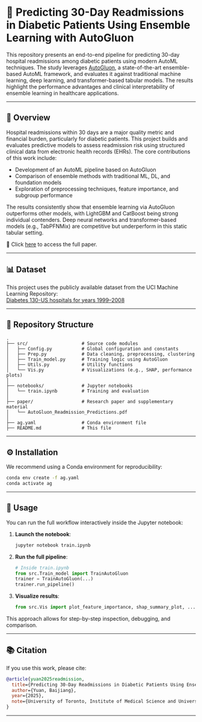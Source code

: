 # 🎯 Predicting 30-Day Readmissions in Diabetic Patients Using Ensemble Learning with AutoGluon

This repository presents an end-to-end pipeline for predicting 30-day hospital readmissions among diabetic patients using modern AutoML techniques. The study leverages [AutoGluon](https://github.com/autogluon/autogluon), a state-of-the-art ensemble-based AutoML framework, and evaluates it against traditional machine learning, deep learning, and transformer-based tabular models. The results highlight the performance advantages and clinical interpretability of ensemble learning in healthcare applications.

---

## 🧠 Overview

Hospital readmissions within 30 days are a major quality metric and financial burden, particularly for diabetic patients. This project builds and evaluates predictive models to assess readmission risk using structured clinical data from electronic health records (EHRs). The core contributions of this work include:

- Development of an AutoML pipeline based on AutoGluon  
- Comparison of ensemble methods with traditional ML, DL, and foundation models  
- Exploration of preprocessing techniques, feature importance, and subgroup performance  
 
The results consistently show that ensemble learning via AutoGluon outperforms other models, with LightGBM and CatBoost being strong individual contenders. Deep neural networks and transformer-based models (e.g., TabPFNMix) are competitive but underperform in this static tabular setting.

📄 Click [here](paper/AutoGluon_Readmission_Predictions.pdf) to access the full paper.

---

## 📊 Dataset

This project uses the publicly available dataset from the UCI Machine Learning Repository:  
[Diabetes 130-US hospitals for years 1999–2008](https://archive.ics.uci.edu/dataset/296/diabetes+130-us+hospitals+for+years+1999-2008)

---

## 📁 Repository Structure

```
.
├── src/                    # Source code modules
│   ├── Config.py           # Global configuration and constants
│   ├── Prep.py             # Data cleaning, preprocessing, clustering
│   ├── Train_model.py      # Training logic using AutoGluon
│   ├── Utils.py            # Utility functions
│   └── Vis.py              # Visualizations (e.g., SHAP, performance plots)
│
├── notebooks/              # Jupyter notebooks
│   └── train.ipynb         # Training and evaluation
│
├── paper/                  # Research paper and supplementary material
│   └── AutoGluon_Readmission_Predictions.pdf
│
├── ag.yaml                 # Conda environment file
├── README.md               # This file
```

---

## ⚙️ Installation

We recommend using a Conda environment for reproducibility:

```bash
conda env create -f ag.yaml
conda activate ag
```

---

## 🚀 Usage

You can run the full workflow interactively inside the Jupyter notebook:

1. **Launch the notebook**:
   ```bash
   jupyter notebook train.ipynb
   ```

2. **Run the full pipeline**:
   ```python
   # Inside train.ipynb
   from src.Train_model import TrainAutoGluon
   trainer = TrainAutoGluon(...)
   trainer.run_pipeline()
   ```

3. **Visualize results**:
   ```python
   from src.Vis import plot_feature_importance, shap_summary_plot, ...
   ```

This approach allows for step-by-step inspection, debugging, and comparison.

---

## 📚 Citation

If you use this work, please cite:

```bibtex
@article{yuan2025readmission,
  title={Predicting 30-Day Readmissions in Diabetic Patients Using Ensemble Learning with AutoGluon},
  author={Yuan, Baijiang},
  year={2025},
  note={University of Toronto, Institute of Medical Science and University Health Network}
}
```

---

